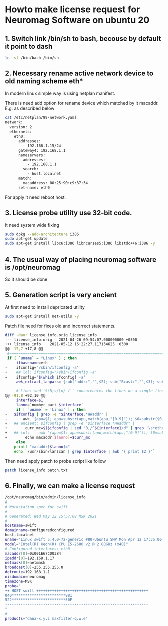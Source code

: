 # Howto make license request for Neuromag Software on ubuntu 20

## 1. Switch link /bin/sh to bash, becouse by default it point to dash

```bash
ln -sf /bin/bash /bin/sh
```

## 2. Necessary rename active network device to old naming scheme eth* 

In modern linux simple way is using netplan manifest.

There is need add option for rename device which matched by it macaddr. E.g. as described below

```bash
cat /etc/netplan/99-network.yaml
network:
  version: 2
  ethernets:
    eth0:
      addresses:
        - 192.168.1.15/24
      gateway4: 192.168.1.1
      nameservers:
        addresses:
          - 192.168.1.1
        search:
          - host.localnet
      match:
        macaddress: 00:25:90:c9:37:34
      set-name: eth0
```

For apply it need reboot host.

## 3. License probe utility use 32-bit code.

It need system wide fixing

```bash
sudo dpkg --add-architecture i386
sudo apt-get update
sudo apt-get install libc6:i386 libncurses5:i386 libstdc++6:i386 -y
```

## 4. The usual way of placing neuromag software is /opt/neuromag

So it should be done


## 5. Generation script is very ancient

At first need to install depricated utility

```bash
sudo apt-get install net-utils -y
```

Patch file need for fixes old and incorrect statements.

```bash
diff -Naur license_info.orig license_info
--- license_info.orig	2021-04-26 09:54:07.000000000 +0300
+++ license_info	2021-05-12 16:22:27.117134625 +0300
@@ -17,7 +17,8 @@
 #================================================================================
 if [ `uname` = "Linux" ] ; then
     ifbasename=eth
-    ifconfig="/sbin/ifconfig -a"
+    ## lol: ifconfig="/sbin/ifconfig -a"
+    ifconfig="$(which ifconfig) -a"
     awk_extract_lanpars='{sub("addr:","",$2); sub("Bcast:","",$3); sub("Mask:","",$4); print "ipaddr[" no "]=" $2 "\nnetmask[" no "]=" $3 "\nbroadcast[" no "]=" $4}'

     # Line: sed '$!N;s/\n/ /'` concatenates the lines on a single line (i.e. removes line changes)
@@ -91,8 +92,10 @@
     interface=$1
     lanno=`number_part $interface`
     if [ `uname` = 'Linux' ] ; then
-	$ifconfig | grep -e "$interface.*HWaddr" |
-	    awk '{apu=$1; apu=substr(apu,match(apu,"[0-9]")); $0=substr($0,match($0,"HWaddr")); gsub(":","",$2); print "macaddr[" apu "]=0x" $2}'
+	## ancient: $ifconfig | grep -e "$interface.*HWaddr" |
+        curr_mc=$($ifconfig | sed "0,/^${interface}/d" | grep '\s*ether\s' | head -n 1 | awk '{print "0x"toupper($2)}' | tr -d ':') ##'
+	## lol:    awk '{apu=$1; apu=substr(apu,match(apu,"[0-9]")); $0=substr($0,match($0,"HWaddr")); gsub(":","",$2); print "macaddr[" apu "]=0x" $2}'
+        echo macaddr[$lanno]=$curr_mc
     else
 	printf "macaddr[$lanno]="
 	echo `/usr/sbin/lanscan | grep $interface | awk '{ print $2 }'`
```


Then need apply patch to probe script like follow

```bash
patch license_info patch.txt
```

## 6. Finally, we can make a license request

```bash
/opt/neuromag/bin/admin/license_info
#
# Workstation spec for swift
#
# Generated: Wed May 12 15:57:08 MSK 2021
#
hostname=swift
domainname=configuredconfigured
host.localnet
uname="Linux swift 5.4.0-72-generic #80-Ubuntu SMP Mon Apr 12 17:35:00 UTC 2021 x86_64 x86_64 x86_64 GNU/Linux"
model="Intel(R) Xeon(R) CPU E5-2680 v2 @ 2.80GHz (x40)"
# Configured interfaces: eth0
macaddr[0]=0x001E67CD0384
ipaddr[0]=192.168.1.17
netmask[0]=netmask
broadcast[0]=255.255.255.0
defroute=192.168.1.1
nisdomain=neuromag
timezone=MSK
probe="
++ HOST swift ++++++++++++++++++++++++++++++++++++++++++++++++++
040************************881
522************************50F
----------------------------------------------------------------
"
#
products="dana-x.y.z maxfilter-q.w.e"
```
